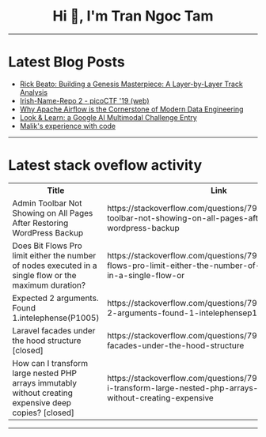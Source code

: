 <h1 align="center">Hi 👋, I'm Tran Ngoc Tam</h1>

---

# Latest Blog Posts 
<!-- BLOG-POST-LIST:START -->
- [Rick Beato: Building a Genesis Masterpiece: A Layer-by-Layer Track Analysis](https://dev.to/music_youtube/rick-beato-building-a-genesis-masterpiece-a-layer-by-layer-track-analysis-3h38)
- [Irish-Name-Repo 2 - picoCTF &#39;19 &lpar;web&rpar;](https://dev.to/davidonlinearchive/irish-name-repo-2-picoctf-19-web-1kn)
- [Why Apache Airflow is the Cornerstone of Modern Data Engineering](https://dev.to/augo_amos/why-apache-airflow-is-the-cornerstone-of-modern-data-engineering-bhh)
- [Look &amp; Learn: a Google AI Multimodal Challenge Entry](https://dev.to/_bigblind/look-learn-a-google-ai-multimodal-challenge-entry-34lk)
- [Malik&#39;s experience with code](https://dev.to/malik_daliet/maliks-experience-with-code-1oh0)
<!-- BLOG-POST-LIST:END -->

---

# Latest stack oveflow activity
<table>
  <tr><th>Title</th><th>Link</th></tr>
  <!-- STACKOVERFLOW:START --><tr><td>Admin Toolbar Not Showing on All Pages After Restoring WordPress Backup</td><td>https://stackoverflow.com/questions/79758372/admin-toolbar-not-showing-on-all-pages-after-restoring-wordpress-backup</td></tr><tr><td>Does Bit Flows Pro limit either the number of nodes executed in a single flow or the maximum duration?</td><td>https://stackoverflow.com/questions/79758349/does-bit-flows-pro-limit-either-the-number-of-nodes-executed-in-a-single-flow-or</td></tr><tr><td>Expected 2 arguments. Found 1.intelephense&lpar;P1005&rpar;</td><td>https://stackoverflow.com/questions/79758264/expected-2-arguments-found-1-intelephensep1005</td></tr><tr><td>Laravel facades under the hood structure [closed]</td><td>https://stackoverflow.com/questions/79758203/laravel-facades-under-the-hood-structure</td></tr><tr><td>How can I transform large nested PHP arrays immutably without creating expensive deep copies? [closed]</td><td>https://stackoverflow.com/questions/79758075/how-can-i-transform-large-nested-php-arrays-immutably-without-creating-expensive</td></tr><!-- STACKOVERFLOW:END -->
</table>

---



